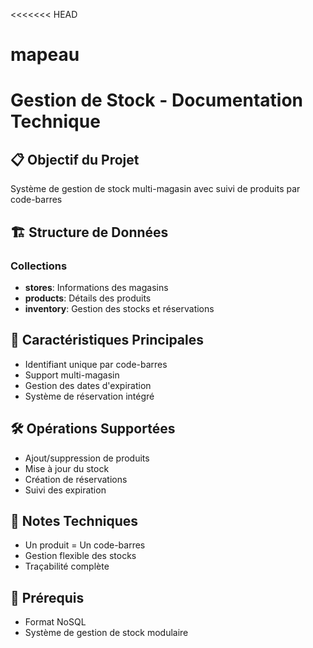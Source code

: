 <<<<<<< HEAD
# mapeau
# Gestion de Stock - Documentation Technique

## 📋 Objectif du Projet
Système de gestion de stock multi-magasin avec suivi de produits par code-barres

## 🏗️ Structure de Données

### Collections
- **stores**: Informations des magasins
- **products**: Détails des produits
- **inventory**: Gestion des stocks et réservations

## 🔑 Caractéristiques Principales
- Identifiant unique par code-barres
- Support multi-magasin
- Gestion des dates d'expiration
- Système de réservation intégré


## 🛠️ Opérations Supportées
- Ajout/suppression de produits
- Mise à jour du stock
- Création de réservations
- Suivi des expiration

## 📝 Notes Techniques
- Un produit = Un code-barres
- Gestion flexible des stocks
- Traçabilité complète

## 🚀 Prérequis
- Format NoSQL
- Système de gestion de stock modulaire
>>>>>>> 
